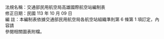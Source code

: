 法規名稱：交通部民用航空局高雄國際航空站編制表  
修正日期：民國 113 年 10 月 09 日  
編 註：本編制表依據交通部民用航空局各航空站組織準則第 6 條第 1 項訂定，內容請  
參閱相關圖表附檔。  


